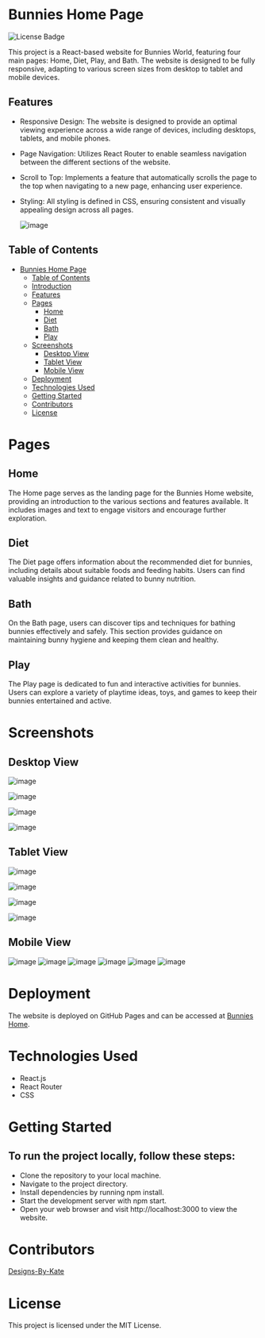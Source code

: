 
# Bunnies Home Page
![License Badge](https://img.shields.io/badge/license-MIT-brightgreen)

This project is a React-based website for Bunnies World, featuring four main pages: Home, Diet, Play, and Bath. The website is designed to be fully responsive, adapting to various screen sizes from desktop to tablet and mobile devices.

## Features

- Responsive Design: The website is designed to provide an optimal viewing experience across a wide range of devices, including desktops, tablets, and mobile phones.
- Page Navigation: Utilizes React Router to enable seamless navigation between the different sections of the website.
- Scroll to Top: Implements a feature that automatically scrolls the page to the top when navigating to a new page, enhancing user experience.
- Styling: All styling is defined in CSS, ensuring consistent and visually appealing design across all pages.
  
  ![image](https://github.com/designs-by-kate/figma-project/assets/146155569/b9912412-409c-4f8f-97dd-5b7061b87c82)


## Table of Contents
- [Bunnies Home Page](#bunnies-home-page)
  - [Table of Contents](#table-of-contents)
  - [Introduction](#introduction)
  - [Features](#features)
  - [Pages](#pages)
    - [Home](#home)
    - [Diet](#diet)
    - [Bath](#bath)
    - [Play](#play)
  - [Screenshots](#screenshots)
    - [Desktop View](#desktop-view)
    - [Tablet View](#tablet-view)
    - [Mobile View](#mobile-view)
  - [Deployment](#deployment)
  - [Technologies Used](#technologies-used)
  - [Getting Started](#getting-started)
  - [Contributors](#contributors)
  - [License](#license)

# Pages

## Home

The Home page serves as the landing page for the Bunnies Home website, providing an introduction to the various sections and features available. It includes images and text to engage visitors and encourage further exploration.

## Diet

The Diet page offers information about the recommended diet for bunnies, including details about suitable foods and feeding habits. Users can find valuable insights and guidance related to bunny nutrition.

## Bath

On the Bath page, users can discover tips and techniques for bathing bunnies effectively and safely. This section provides guidance on maintaining bunny hygiene and keeping them clean and healthy.

## Play

The Play page is dedicated to fun and interactive activities for bunnies. Users can explore a variety of playtime ideas, toys, and games to keep their bunnies entertained and active.

# Screenshots

## Desktop View

![image](https://github.com/designs-by-kate/figma-project/assets/146155569/8095ec3f-31c4-4519-81a8-f2f8fb7eb1fa)

![image](https://github.com/designs-by-kate/figma-project/assets/146155569/5f46f1b1-8c87-4def-844f-9b60f0b66a8e)

![image](https://github.com/designs-by-kate/figma-project/assets/146155569/af795f13-1740-48b3-81c2-45be8e65abb7)

![image](https://github.com/designs-by-kate/figma-project/assets/146155569/40d4c182-b0cf-4dd0-a3dd-4afd643d4606)

## Tablet View

![image](https://github.com/designs-by-kate/figma-project/assets/146155569/50576453-aafd-49e2-ab25-9fe27c087689)

![image](https://github.com/designs-by-kate/figma-project/assets/146155569/fdd401c8-22e3-4650-aabe-32cfc9b97306)

![image](https://github.com/designs-by-kate/figma-project/assets/146155569/df5b90f8-266f-4d9a-8328-40cf93913efa)

![image](https://github.com/designs-by-kate/figma-project/assets/146155569/aab02386-2c1f-4fa7-a806-c17588a17733)

## Mobile View

![image](https://github.com/designs-by-kate/figma-project/assets/146155569/bb63d4b9-c7cc-47ba-be21-0f2ac33109b9)
![image](https://github.com/designs-by-kate/figma-project/assets/146155569/ca5162fd-5e2c-4fda-9e4f-608504a9eae5)
![image](https://github.com/designs-by-kate/figma-project/assets/146155569/556a3276-9b9c-42ee-9e95-2cc59fea6791)
![image](https://github.com/designs-by-kate/figma-project/assets/146155569/c0c1e1cc-99ec-4faa-8cde-2ac6ed202020)
![image](https://github.com/designs-by-kate/figma-project/assets/146155569/160edb82-2f40-4325-a5f0-41ead12770e8)
![image](https://github.com/designs-by-kate/figma-project/assets/146155569/257e1e97-3f12-47aa-9eb8-79ed97d54579)

# Deployment

The website is deployed on GitHub Pages and can be accessed at [Bunnies Home](https://designs-by-kate.github.io/figma-project/#/home).

# Technologies Used
- React.js
- React Router
- CSS
  
# Getting Started

## To run the project locally, follow these steps:

- Clone the repository to your local machine.
- Navigate to the project directory.
- Install dependencies by running npm install.
- Start the development server with npm start.
- Open your web browser and visit http://localhost:3000 to view the website.

# Contributors
[Designs-By-Kate](https://github.com/designs-by-kate)

# License
This project is licensed under the MIT License.
